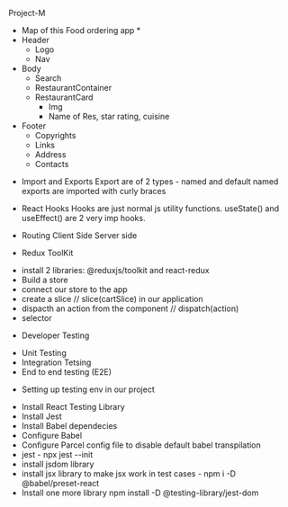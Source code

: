 Project-M

- Map of this Food ordering app \*
- Header
  - Logo
  - Nav
- Body
  - Search
  - RestaurantContainer
  - RestaurantCard
    - Img
    - Name of Res, star rating, cuisine
- Footer
  - Copyrights
  - Links
  - Address
  - Contacts

* Import and Exports
  Export are of 2 types - named and default
  named exports are imported with curly braces

* React Hooks
  Hooks are just normal js utility functions.
  useState() and useEffect() are 2 very imp hooks.

* Routing
  Client Side
  Server side

* Redux ToolKit

- install 2 libraries: @reduxjs/toolkit and react-redux
- Build a store
- connect our store to the app
- create a slice // slice(cartSlice) in our application
- dispacth an action from the component // dispatch(action)
- selector

* Developer Testing

- Unit Testing
- Integration Tetsing
- End to end testing (E2E)

* Setting up testing env in our project

- Install React Testing Library
- Install Jest
- Install Babel dependecies
- Configure Babel
- Configure Parcel config file to disable default babel transpilation
- jest - npx jest --init
- install jsdom library
- install jsx library to make jsx work in test cases - npm i -D @babel/preset-react
- Install one more library npm install -D @testing-library/jest-dom
